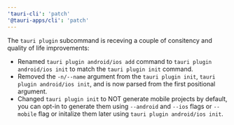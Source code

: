 ```yaml
---
'tauri-cli': 'patch'
'@tauri-apps/cli': 'patch'
---
```


The `tauri plugin` subcommand is receving a couple of consitency and quality of life improvements:

- Renamed `tauri plugin android/ios add` command to `tauri plugin android/ios init` to match the `tauri plugin init` command.
- Removed the `-n/--name` argument from the `tauri plugin init`, `tauri plugin android/ios init`, and is now parsed from the first positional argument.
- Changed `tauri plugin init` to NOT generate mobile projects by default, you can opt-in to generate them using `--android` and `--ios` flags or `--mobile` flag or initalize them later using `tauri plugin android/ios init`.
